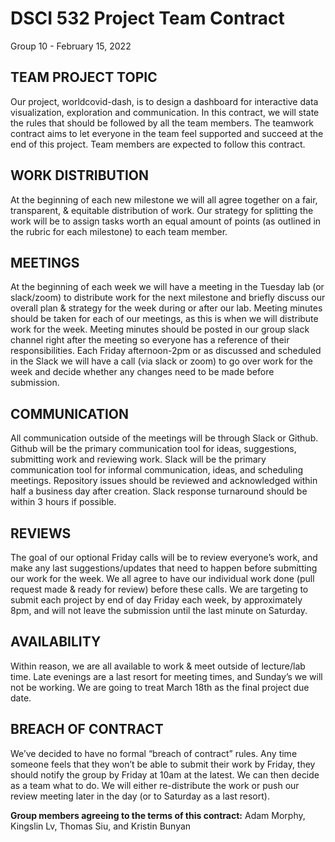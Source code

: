 # DSCI 532 Project Team Contract
Group 10 - February 15, 2022


## TEAM PROJECT TOPIC
Our project, worldcovid-dash, is to design a dashboard for interactive data visualization, exploration and communication. In this contract, we will state the rules that should be followed by all the team members. The teamwork contract aims to let everyone in the team feel supported and succeed at the end of this project. Team members are expected to follow this contract.

## WORK DISTRIBUTION
At the beginning of each new milestone we will all agree together on a fair, transparent, & equitable distribution of work. Our strategy for splitting the work will be to assign tasks worth an equal amount of points (as outlined in the rubric for each milestone) to each team member. 

## MEETINGS
At the beginning of each week we will have a meeting in the Tuesday lab (or slack/zoom) to distribute work for the next milestone and briefly discuss our overall plan & strategy for the week during or after our lab. Meeting minutes should be taken for each of our meetings, as this is when we will distribute work for the week. Meeting minutes should be posted in our group slack channel right after the meeting so everyone has a reference of their responsibilities.
Each Friday afternoon-2pm or as discussed and scheduled in the Slack we will have a call (via slack or zoom) to go over work for the week and decide whether any changes need to be made before submission.

## COMMUNICATION
All communication outside of the meetings will be through Slack or Github. Github will be the primary communication tool for ideas, suggestions, submitting work and reviewing work. Slack will be the primary communication tool for informal communication, ideas, and scheduling meetings. Repository issues should be reviewed and acknowledged within half a business day after creation. Slack response turnaround should be within 3 hours if possible.

## REVIEWS 
The goal of our optional Friday calls will be to review everyone’s work, and make any last suggestions/updates that need to happen before submitting our work for the week. We all agree to have our individual work done (pull request made & ready for review) before these calls. We are targeting to submit each project by end of day Friday each week, by approximately 8pm, and will not leave the submission until the last minute on Saturday.

## AVAILABILITY
Within reason, we are all available to work & meet outside of lecture/lab time. Late evenings are a last resort for meeting times, and Sunday’s we will not be working. We are going to treat March 18th as the final project due date.

## BREACH OF CONTRACT
We’ve decided to have no formal “breach of contract” rules. Any time someone feels that they won’t be able to submit their work by Friday, they should notify the group by Friday at 10am at the latest. We can then decide as a team what to do. We will either re-distribute the work or push our review meeting later in the day (or to Saturday as a last resort). 

**Group members agreeing to the terms of this contract:**
Adam Morphy, Kingslin Lv, Thomas Siu, and Kristin Bunyan
